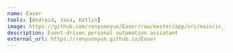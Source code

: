```yaml
---
name: Easer
tools: [Android, Java, Kotlin]
image: https://github.com/renyuneyun/Easer/raw/master/app/src/main/ic_launcher-web.png
description: Event-driven personal automation assiatant
external_url: https://renyuneyun.github.io/Easer
---
```


